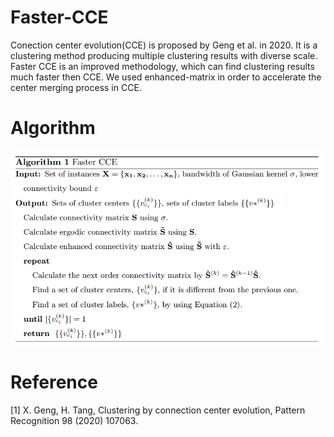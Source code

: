 # Faster-CCE
Conection center evolution(CCE) is proposed by Geng et al. in 2020. 
It is a clustering method producing multiple clustering results with diverse scale.
Faster CCE is an improved methodology, which can find clustering results much faster then CCE. 
We used enhanced-matrix in order to accelerate the center merging process in CCE.

# Algorithm
![alt text](<./img/faster_CCE_algorithm.png>)


# Reference
[1] X. Geng, H. Tang, Clustering by connection center evolution, Pattern
Recognition 98 (2020) 107063.
